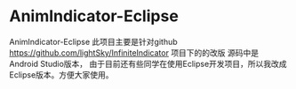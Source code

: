 # AnimIndicator-Eclipse
AnimIndicator-Eclipse
此项目主要是针对github  https://github.com/lightSky/InfiniteIndicator 项目下的的改版
源码中是 Android Studio版本，
由于目前还有些同学在使用Eclipse开发项目，所以我改成Eclipse版本。方便大家使用。
